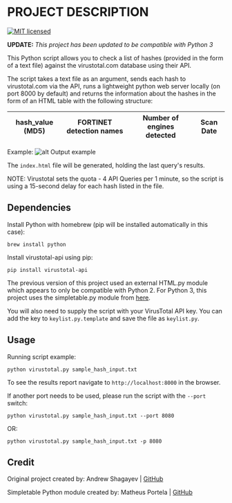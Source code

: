 # PROJECT DESCRIPTION #
[![MIT licensed][mit-badge]][mit-link]

**UPDATE:** *This project has been updated to be compatible with Python 3*

This Python script allows you to check a list of hashes (provided in the form of a text file) against the virustotal.com database
using their API.

The script takes a text file as an argument, sends each hash to virustotal.com via the API, runs a lightweight python web server locally (on port 8000 by default) and returns the information about the hashes in the form of an HTML table with the following structure:

| hash_value (MD5)  | FORTINET detection names | Number of engines detected | Scan Date |
|-------------------|--------------------------|----------------------------|-----------|

Example:
![alt Output example](./img.png)

The `index.html` file will be generated, holding the last query's results.

NOTE:
Virustotal sets the quota - 4 API Queries per 1 minute, so the script is using a 15-second delay for each hash listed in
the file.

## Dependencies ##
Install Python with homebrew (pip will be installed automatically in this case):

    brew install python

Install virustotal-api using pip:

    pip install virustotal-api

The previous version of this project used an external HTML.py module which appears to only be compatible with Python 2. For Python 3, this project uses the simpletable.py module from [here](https://github.com/matheusportela/simpletable).

You will also need to supply the script with your VirusTotal API key. You can add the key to `keylist.py.template` and save the file as `keylist.py`.


## Usage ##
Running script example:

    python virustotal.py sample_hash_input.txt

To see the results report navigate to `http://localhost:8000` in the browser.

If another port needs to be used, please run the script with the `--port` switch:

    python virustotal.py sample_hash_input.txt --port 8080

OR:

    python virustotal.py sample_hash_input.txt -p 8080


## Credit ##
Original project created by:
Andrew Shagayev | [GitHub](https://github.com/drew-kun)

Simpletable Python module created by:
Matheus Portela | [GitHub](https://github.com/matheusportela)


[mit-badge]: https://img.shields.io/badge/license-MIT-blue.svg
[mit-link]: https://raw.githubusercontent.com/drew-kun/virustotal-api-hashcheck/master/LICENSE
